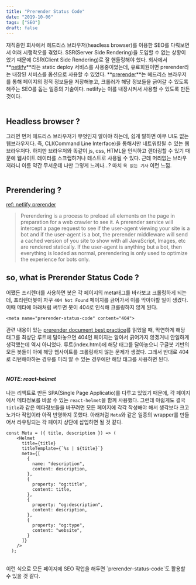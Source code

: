 ```yaml
---
title: "Prerender Status Code"
date: "2019-10-06"
tags: ["SEO"]
draft: false
---
```


재직중인 회사에서 헤드리스 브라우저(headless browser)를 이용한 SEO를 다뤄보면서 여러 시행착오를 겪었다. SSR(Server Side Rendering)을 도입할 수 없는 상황이었기 때문에 CSR(Client Side Rendering)로 잘 핸들링해야 했다. 회사에서 **[netlify](https://www.netlify.com/)**라는 static deploy 서비스를 사용중이었는데, 유료회원이면 prerender라는 내장된 서비스를 옵션으로 사용할 수 있었다. **[prerender](https://prerender.io/)**는 헤드리스 브라우저를 통해 페이지의 정적 정보들을 저장해놓고, 크롤러가 해당 정보들을 긁어갈 수 있도록 해주는 SEO를 돕는 일종의 기술이다. netlify는 이를 내장시켜서 사용할 수 있도록 만든 것이다.
<br><br>

## Headless browser ?

그러면 먼저 헤드리스 브라우저가 무엇인지 알아야 하는데, 쉽게 말하면 아무 UI도 없는 웹브라우저다. 즉, CLI(Command Line Interface)을 통해서만 네트워킹될 수 있는 웹브라우저다. 하지만 브라우저와 똑같이 js, css, HTML을 인식하고 렌더링할 수 있기 때문에 웹사이트 데이터를 스크랩하거나 테스트로 사용될 수 있다. 근데 머리없는 브라우저라니 이름 약간 무서운데 나만 그렇게 느끼나...? 마치 `목 없는 기사` 이런 느낌.
<br><br>

## Prerendering ?

[ref: netlify prerender](https://www.netlify.com/blog/2016/11/22/prerendering-explained/)
<br>

> Prerendering is a process to preload all elements on the page in preparation for a web crawler to see it. A prerender service will intercept a page request to see if the user-agent viewing your site is a bot and if the user-agent is a bot, the prerender middleware will send a cached version of you site to show with all JavaScript, Images, etc are rendered statically. If the user-agent is anything but a bot, then everything is loaded as normal, prerendering is only used to optimize the experience for bots only.

## so, what is Prerender Status Code ?

어쨌든 프리렌더를 사용하면 봇은 각 페이지의 meta태그를 바라보고 크롤링하게 되는데, 프리렌더봇이 자꾸 `404 Not Found` 페이지를 긁어가서 이를 막아야할 일이 생겼다. 이때 메타에 아래처럼 써두면 봇이 404로 인식해 크롤링하지 않게 된다.
<br>

```
<meta name="prerender-status-code" content="404">
```

관련 내용이 있는 [prerender document best practice](https://prerender.io/documentation/best-practices)를 읽었을 때, 막연하게 해당 태그를 최상단 루트에 달아놓으면 404인 페이지는 알아서 긁어가지 않겠거니 안일하게 생각했는데 역시 아니었다. 루트(index.html)에 해당 태그를 달아놓으니 구글봇 기반의 모든 봇들이 아예 해당 웹사이트를 크롤링하지 않는 문제가 생겼다. 그래서 반대로 404로 리턴해야하는 경우를 미리 알 수 있는 경우에만 해당 태그를 사용하면 된다.
<br><br>

#### _NOTE: react-helmet_

나는 리액트로 만든 SPA(Single Page Applicatio)를 다루고 있었기 때문에, 각 페이지에서 메타정보를 바꿀 수 있는 `react-helmet`을 함께 사용했다. 그런데 아쉽게도 결국 `title`과 같은 메타정보들을 바꾸려면 모든 페이지에 각각 작성해야 해서 생각보다 크고 노가다 작업이라 아직 반영하지 못했다. 아래처럼 `Meta`와 같은 일종의 wrapper를 만들어서 라우팅되는 각 페이지 상단에 삽입하면 될 것 같다.
<br>

```
const Meta = ({ title, description }) => (
    <Helmet
      title={title}
      titleTemplate={`%s | ${title}`}
      meta={[
        {
          name: "description",
          content: description,
        },
        {
          property: "og:title",
          content: title,
        },
        {
          property: "og:description",
          content: description,
        },
        {
          property: "og:type",
          content: "website",
        }
      ]}
    />
  );
```

<br>
이런 식으로 모든 페이지에 SEO 작업을 해두면 `prerender-status-code`도 활용할 수 있을 것 같다.
